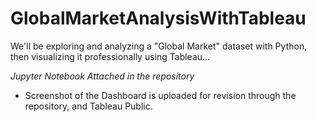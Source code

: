 # GlobalMarketAnalysisWithTableau


We'll be exploring and analyzing a "Global Market" dataset with Python, then visualizing it professionally using Tableau...

_Jupyter Notebook Attached in the repository_

- Screenshot of the Dashboard is uploaded for revision through the repository, and Tableau Public.


